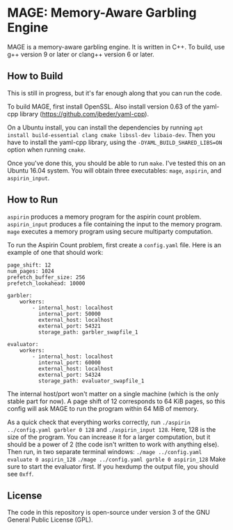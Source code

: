 MAGE: Memory-Aware Garbling Engine
==================================

MAGE is a memory-aware garbling engine. It is written in C++. To build, use g++ version 9 or later or clang++ version 6 or later.

How to Build
------------
This is still in progress, but it's far enough along that you can run the code.

To build MAGE, first install OpenSSL. Also install version 0.63 of the yaml-cpp library (https://github.com/jbeder/yaml-cpp).

On a Ubuntu install, you can install the dependencies by running `apt install build-essential clang cmake libssl-dev libaio-dev`. Then you have to install the yaml-cpp library, using the `-DYAML_BUILD_SHARED_LIBS=ON` option when running `cmake`.

Once you've done this, you should be able to run `make`. I've tested this on an Ubuntu 16.04 system. You will obtain three executables: `mage`, `aspirin`, and `aspirin_input`.

How to Run
----------
`aspirin` produces a memory program for the aspirin count problem. `aspirin_input` produces a file containing the input to the memory program. `mage` executes a memory program using secure multiparty computation.

To run the Aspirin Count problem, first create a `config.yaml` file. Here is an example of one that should work:
```
page_shift: 12
num_pages: 1024
prefetch_buffer_size: 256
prefetch_lookahead: 10000

garbler:
    workers:
        - internal_host: localhost
          internal_port: 50000
          external_host: localhost
          external_port: 54321
          storage_path: garbler_swapfile_1

evaluator:
    workers:
        - internal_host: localhost
          internal_port: 60000
          external_host: localhost
          external_port: 54324
          storage_path: evaluator_swapfile_1
```
The internal host/port won't matter on a single machine (which is the only stable part for now). A page shift of 12 corresponds to 64 KiB pages, so this config will ask MAGE to run the program within 64 MiB of memory.

As a quick check that everything works correctly, run `./aspirin ../config.yaml garbler 0 128` and `./aspirin_input 128`. Here, 128 is the size of the program. You can increase it for a larger computation, but it should be a power of 2 (the code isn't written to work with anything else). Then run, in two separate terminal windows:
`./mage ../config.yaml evaluate 0 aspirin_128`
`./mage ../config.yaml garble 0 aspirin_128`
Make sure to start the evaluator first. If you hexdump the output file, you should see `0xff`.

License
-------
The code in this repository is open-source under version 3 of the GNU General Public License (GPL).
